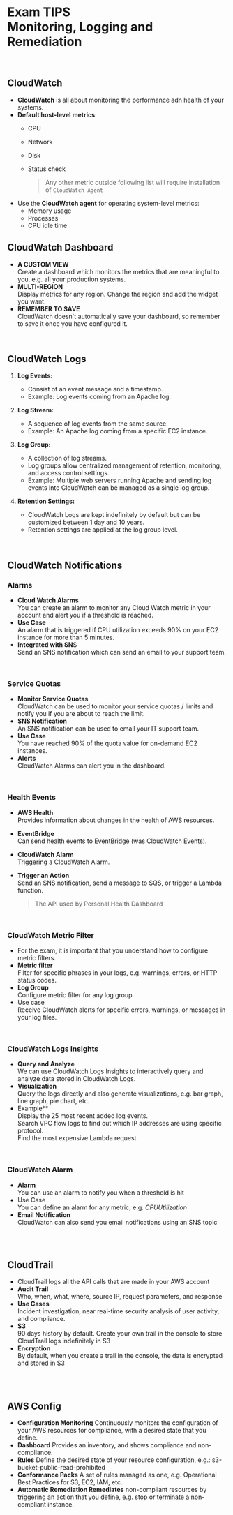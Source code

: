 # Exam TIPS<br>Monitoring, Logging and Remediation

<br>

## CloudWatch

- **CloudWatch** is all about monitoring the performance adn health of your systems.
- **Default host-level metrics**:
  - CPU
  - Network
  - Disk
  - Status check
  
    > Any other metric outside following list will require installation of `CloudWatch Agent`
- Use the **CloudWatch agent** for operating system-level metrics:
  - Memory usage
  - Processes
  - CPU idle time


## CloudWatch Dashboard
- **A CUSTOM VIEW**<br>Create a dashboard which monitors the metrics that are meaningful to you, e.g. all your production systems.
- **MULTI-REGION**<br>Display metrics for any region. Change the region and add the widget you want.
- **REMEMBER TO SAVE**<br>CloudWatch doesn't automatically save your dashboard, so remember to save it once you have configured it.


<br>

## CloudWatch Logs

1. **Log Events:**
   - Consist of an event message and a timestamp.
   - Example: Log events coming from an Apache log.

2. **Log Stream:**
   - A sequence of log events from the same source.
   - Example: An Apache log coming from a specific EC2 instance.

3. **Log Group:**
   - A collection of log streams.
   - Log groups allow centralized management of retention, monitoring, and access control settings.
   - Example: Multiple web servers running Apache and sending log events into CloudWatch can be managed as a single log group.

4. **Retention Settings:**
   - CloudWatch Logs are kept indefinitely by default but can be customized between 1 day and 10 years.
   - Retention settings are applied at the log group level.


<br>

## CloudWatch Notifications
### Alarms
- **Cloud Watch Alarms**<br>You can create an alarm to monitor any Cloud Watch metric in your account and alert you if a threshold is reached.
- **Use Case**<br>An alarm that is triggered if CPU utilization exceeds 90% on your EC2 instance for more than 5 minutes.
- **Integrated with SN**S<br>Send an SNS notification which can send an email to your support team.
  
<br>

### Service Quotas
- **Monitor Service Quotas**<br>CloudWatch can be used to monitor your service quotas / limits and notify you if you are about to reach the limit.
- **SNS Notification**<br>An SNS notification can be used to email your IT support team.
- **Use Case**<br>You have reached 90% of the quota value for on-demand EC2 instances.
- **Alerts**<br>CloudWatch Alarms can alert you in the dashboard.

<br>

### Health Events
- **AWS Health**<br>Provides information about changes in the health of AWS resources.
- **EventBridge**<br>Can send health events to EventBridge (was CloudWatch Events).
- **CloudWatch Alarm**<br>Triggering a CloudWatch Alarm.
- **Trigger an Action**<br>Send an SNS notification, send a message to SQS, or trigger a Lambda function.
  
  > The API used by Personal Health Dashboard

<br>

### CloudWatch Metric Filter
- For the exam, it is important that you understand how to configure metric filters.
- **Metric filter**<br>Filter for specific phrases in your logs, e.g. warnings, errors, or HTTP status codes.
- **Log Group**<br>Configure metric filter for any log group
- Use case<br>Receive CloudWatch alerts for specific errors, warnings, or messages in your log files.

<br>

### CloudWatch Logs Insights
- **Query and Analyze**<br>We can use CloudWatch Logs Insights to interactively query and analyze data stored in CloudWatch Logs.
- **Visualization**<br>Query the logs directly and also generate visualizations, e.g. bar graph, line graph, pie chart, etc.
- Example**<br>Display the 25 most recent added log events.<br>Search VPC flow logs to find out which IP addresses are using specific protocol.<br>Find the most expensive Lambda request

<br>

### CloudWatch Alarm
- **Alarm**<br>You can use an alarm to notify you when a threshold is hit
- Use Case<br>You can define an alarm for any metric, e.g. *CPUUtilization*
- **Email Notification**<br>CloudWatch can also send you email notifications using an SNS topic

<br><br>

## CloudTrail
- CloudTrail logs all the API calls that are made in your AWS account
- **Audit Trail**<br>Who, when, what, where, source IP, request parameters, and response
- **Use Cases**<br>Incident investigation, near real-time security analysis of user activity, and compliance.
- **S3**<br>90 days history by default. Create your own trail in the console to store CloudTrail logs indefinitely in S3
- **Encryption**<br>By default, when you create a trail in the console, the data is encrypted and stored in S3


<br><br>

## AWS Config
- **Configuration Monitoring** Continuously monitors the configuration of your AWS resources for compliance, with a desired state that you define.
- **Dashboard** Provides an inventory, and shows compliance and non-compliance.
- **Rules** Define the desired state of your resource configuration, e.g.: s3-bucket-public-read-prohibited
- **Conformance Packs** A set of rules managed as one, e.g. Operational Best Practices for S3, EC2, IAM, etc.
- **Automatic Remediation Remediates** non-compliant resources by triggering an action that you define, e.g. stop or terminate a non-compliant instance.